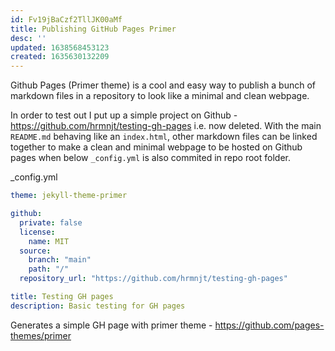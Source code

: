 ```yaml
---
id: Fv19jBaCzf2TllJK00aMf
title: Publishing GitHub Pages Primer
desc: ''
updated: 1638568453123
created: 1635630132209
---
```


Github Pages (Primer theme) is a cool and easy way to publish a bunch of markdown files in a repository to look like a minimal and clean webpage. 

In order to test out I put up a simple project on Github - https://github.com/hrmnjt/testing-gh-pages i.e. now deleted. With the main `README.md` behaving like an `index.html`, other markdown files can be linked together to make a clean and minimal webpage to be hosted on Github pages when below `_config.yml` is also commited in repo root folder.

_config.yml
```yaml
theme: jekyll-theme-primer

github:
  private: false
  license:
    name: MIT
  source:
    branch: "main"
    path: "/"
  repository_url: "https://github.com/hrmnjt/testing-gh-pages"

title: Testing GH pages
description: Basic testing for GH pages
```

Generates a simple GH page with primer theme - https://github.com/pages-themes/primer

